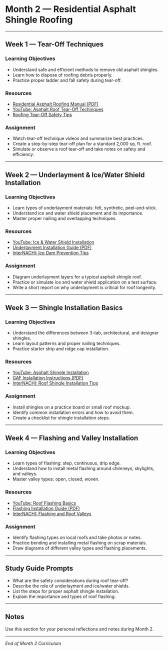 # Month 2 — Residential Asphalt Shingle Roofing

---

## Week 1 — Tear-Off Techniques

### Learning Objectives
- Understand safe and efficient methods to remove old asphalt shingles.
- Learn how to dispose of roofing debris properly.
- Practice proper ladder and fall safety during tear-off.

### Resources
- [Residential Asphalt Roofing Manual (PDF)](https://www.asphaltroofing.org/media/_pda/2019/03/TAC-Technical-Review-Task-Force-Residential-Asphalt-Roofing-Manual-2014.pdf)
- [YouTube: Asphalt Roof Tear-Off Techniques](https://www.youtube.com/watch?v=QzIC8R4xk8E)
- [Roofing Tear-Off Safety Tips](https://www.osha.gov/sites/default/files/publications/OSHA3670.pdf)

### Assignment
- Watch tear-off technique videos and summarize best practices.
- Create a step-by-step tear-off plan for a standard 2,000 sq. ft. roof.
- Simulate or observe a roof tear-off and take notes on safety and efficiency.

---

## Week 2 — Underlayment & Ice/Water Shield Installation

### Learning Objectives
- Learn types of underlayment materials: felt, synthetic, peel-and-stick.
- Understand ice and water shield placement and its importance.
- Master proper nailing and overlapping techniques.

### Resources
- [YouTube: Ice & Water Shield Installation](https://www.youtube.com/watch?v=QJRCaQ1D1D4)
- [Underlayment Installation Guide (PDF)](https://www.nrca.net/store/product/1515/underlayment-installation-guide)
- [InterNACHI: Ice Dam Prevention Tips](https://www.nachi.org/ice-dams.htm)

### Assignment
- Diagram underlayment layers for a typical asphalt shingle roof.
- Practice or simulate ice and water shield application on a test surface.
- Write a short report on why underlayment is critical for roof longevity.

---

## Week 3 — Shingle Installation Basics

### Learning Objectives
- Understand the differences between 3-tab, architectural, and designer shingles.
- Learn layout patterns and proper nailing techniques.
- Practice starter strip and ridge cap installation.

### Resources
- [YouTube: Asphalt Shingle Installation](https://www.youtube.com/watch?v=5ntj-JFve6g)
- [GAF Installation Instructions (PDF)](https://www.gaf.com/en-us/for-professionals/resources/installation-manuals)
- [InterNACHI: Roof Shingle Installation Tips](https://www.nachi.org/roof-shingle-installation.htm)

### Assignment
- Install shingles on a practice board or small roof mockup.
- Identify common installation errors and how to avoid them.
- Create a checklist for shingle installation steps.

---

## Week 4 — Flashing and Valley Installation

### Learning Objectives
- Learn types of flashing: step, continuous, drip edge.
- Understand how to install metal flashing around chimneys, skylights, and valleys.
- Master valley types: open, closed, woven.

### Resources
- [YouTube: Roof Flashing Basics](https://www.youtube.com/watch?v=ONzOY34zqSg)
- [Flashing Installation Guide (PDF)](https://www.abcroofing.org/uploads/1/1/3/3/11335344/roof-flashing-installation.pdf)
- [InterNACHI: Flashing and Roof Valleys](https://www.nachi.org/flashing-roofs.htm)

### Assignment
- Identify flashing types on local roofs and take photos or notes.
- Practice bending and installing metal flashing on scrap materials.
- Draw diagrams of different valley types and flashing placements.

---

## Study Guide Prompts

- What are the safety considerations during roof tear-off?
- Describe the role of underlayment and ice/water shields.
- List the steps for proper asphalt shingle installation.
- Explain the importance and types of roof flashing.

---

## Notes

Use this section for your personal reflections and notes during Month 2.

---

_End of Month 2 Curriculum_
